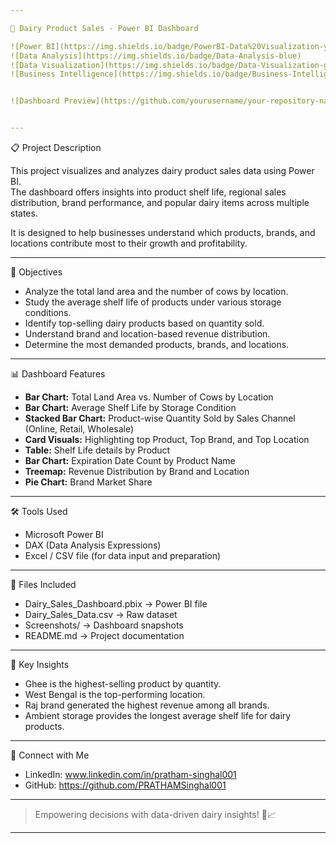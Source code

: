 ```yaml
---

🧀 Dairy Product Sales - Power BI Dashboard

![Power BI](https://img.shields.io/badge/PowerBI-Data%20Visualization-yellow) 
![Data Analysis](https://img.shields.io/badge/Data-Analysis-blue) 
![Data Visualization](https://img.shields.io/badge/Data-Visualization-green) 
![Business Intelligence](https://img.shields.io/badge/Business-Intelligence-orange)


![Dashboard Preview](https://github.com/yourusername/your-repository-name/blob/main/dashboard.png?raw=true)


---
```


📋 Project Description

This project visualizes and analyzes dairy product sales data using Power BI.  
The dashboard offers insights into product shelf life, regional sales distribution, brand performance, and popular dairy items across multiple states.

It is designed to help businesses understand which products, brands, and locations contribute most to their growth and profitability.

---

🎯 Objectives
- Analyze the total land area and the number of cows by location.
- Study the average shelf life of products under various storage conditions.
- Identify top-selling dairy products based on quantity sold.
- Understand brand and location-based revenue distribution.
- Determine the most demanded products, brands, and locations.

---

📊 Dashboard Features
- **Bar Chart:** Total Land Area vs. Number of Cows by Location
- **Bar Chart:** Average Shelf Life by Storage Condition
- **Stacked Bar Chart:** Product-wise Quantity Sold by Sales Channel (Online, Retail, Wholesale)
- **Card Visuals:** Highlighting top Product, Top Brand, and Top Location
- **Table:** Shelf Life details by Product
- **Bar Chart:** Expiration Date Count by Product Name
- **Treemap:** Revenue Distribution by Brand and Location
- **Pie Chart:** Brand Market Share

---

🛠 Tools Used
- Microsoft Power BI
- DAX (Data Analysis Expressions)
- Excel / CSV file (for data input and preparation)

---

📁 Files Included
- Dairy_Sales_Dashboard.pbix → Power BI file
- Dairy_Sales_Data.csv → Raw dataset
- Screenshots/ → Dashboard snapshots
- README.md → Project documentation

---

🧠 Key Insights
- Ghee is the highest-selling product by quantity.
- West Bengal is the top-performing location.
- Raj brand generated the highest revenue among all brands.
- Ambient storage provides the longest average shelf life for dairy products.


---

🤝 Connect with Me
- LinkedIn: www.linkedin.com/in/pratham-singhal001
- GitHub: https://github.com/PRATHAMSinghal001
---

> Empowering decisions with data-driven dairy insights! 🧀📈

---



